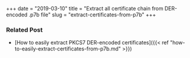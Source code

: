 +++
date = "2019-03-10"
title = "Extract all certificate chain from DER-encoded .p7b file"
slug = "extract-certificates-from-p7b"
+++

<script src="https://embed.cacher.io/d85f3e810e67f847abfb13955b2d12a3785da044.js?a=0a47c7f4fff887505362ebe166002a84"></script>

### Related Post

* [How to easily extract PKCS7 DER-encoded certificates]({{< ref "how-to-easily-extract-certificates-from-p7b.md" >}})
